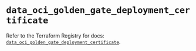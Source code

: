 # `data_oci_golden_gate_deployment_certificate`

Refer to the Terraform Registry for docs: [`data_oci_golden_gate_deployment_certificate`](https://registry.terraform.io/providers/oracle/oci/7.19.0/docs/data-sources/golden_gate_deployment_certificate).
